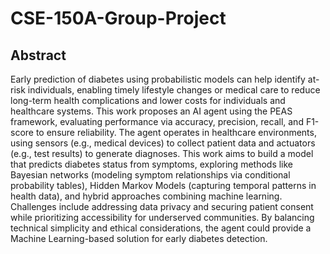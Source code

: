 # CSE-150A-Group-Project

## Abstract
Early prediction of diabetes using probabilistic models can help identify at-risk individuals, enabling timely lifestyle changes or medical care to reduce long-term health complications and lower costs for individuals and healthcare systems. This work proposes an AI agent using the PEAS framework, evaluating performance via accuracy, precision, recall, and F1-score to ensure reliability. The agent operates in healthcare environments, using sensors (e.g., medical devices) to collect patient data and actuators (e.g., test results) to generate diagnoses. This work aims to build a model that predicts diabetes status from symptoms, exploring methods like Bayesian networks (modeling symptom relationships via conditional probability tables), Hidden Markov Models (capturing temporal patterns in health data), and hybrid approaches combining machine learning. Challenges include addressing data privacy and securing patient consent while prioritizing accessibility for underserved communities. By balancing technical simplicity and ethical considerations, the agent could provide a Machine Learning-based solution for early diabetes detection.
